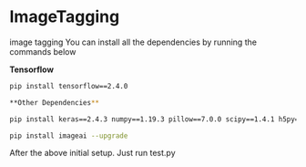 # ImageTagging
image tagging
You can install all the dependencies by running the commands below 

**Tensorflow**
```bash
pip install tensorflow==2.4.0

**Other Dependencies**

pip install keras==2.4.3 numpy==1.19.3 pillow==7.0.0 scipy==1.4.1 h5py==2.10.0 matplotlib==3.3.2 opencv-python keras-resnet==0.2.0
```

```bash
pip install imageai --upgrade
```

After the above initial setup. Just run test.py
